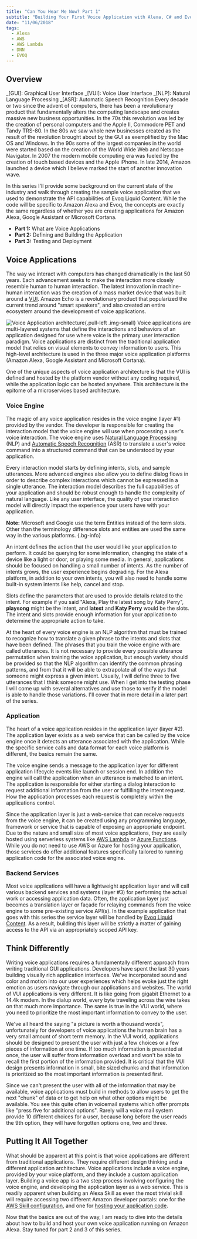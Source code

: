 ```yaml
---
title: "Can You Hear Me Now? Part 1"
subtitle: "Building Your First Voice Application with Alexa, C# and Evoq Liquid Content"
date: "11/06/2018"
tags:
  - Alexa
  - AWS
  - AWS Lambda
  - DNN
  - EVOQ
---
```


## Overview

_[GUI]: Graphical User Interface
_[VUI]: Voice User Interface
_[NLP]: Natural Language Processing
_[ASR]: Automatic Speech Recognition
Every decade or two since the advent of computers, there has been a revolutionary product that fundamentally alters the computing landscape and creates massive new business opportunities. In the 70s this revolution was led by the creation of personal computers and the Apple II, Commodore PET and Tandy TRS-80. In the 80s we saw whole new businesses created as the result of the revolution brought about by the GUI as exemplified by the Mac OS and Windows. In the 90s some of the largest companies in the world were started based on the creation of the World Wide Web and Netscape Navigator. In 2007 the modern mobile computing era was fueled by the creation of touch based devices and the Apple iPhone. In late 2014, Amazon launched a device which I believe marked the start of another innovation wave.

In this series I'll provide some background on the current state of the industry and walk through creating the sample voice application that we used to demonstrate the API capabilities of Evoq Liquid Content. While the code will be specific to Amazon Alexa and Evoq, the concepts are exactly the same regardless of whether you are creating applications for Amazon Alexa, Google Assistant or Microsoft Cortana.

- **Part 1:** What are Voice Applications
- **Part 2:** Defining and Building the Application
- **Part 3:** Testing and Deployment

## Voice Applications

The way we interact with computers has changed dramatically in the last 50 years. Each advancement seeks to make the interaction more closely resemble human to human interaction. The latest innovation in machine-human interaction was the creation of a mass market device that was built around a [VUI](https://en.wikipedia.org/wiki/Voice_user_interface). Amazon Echo is a revolutionary product that popularized the current trend around "smart speakers", and also created an entire ecosystem around the development of voice applications.

![Voice Application architecture](/assets/image/Alexa-Skill/Alexa-Skill-Architecture.png){.pull-left .img-small}
Voice applications are multi-layered systems that define the interactions and behaviors of an application designed for use where voice is the primary user interaction paradigm. Voice applications are distinct from the traditional application model that relies on visual elements to convey information to users. This high-level architecture is used in the three major voice application platforms (Amazon Alexa, Google Assistant and Microsoft Cortana).

One of the unique aspects of voice application architecture is that the VUI is defined and hosted by the platform vendor without any coding required, while the application logic can be hosted anywhere. This architecture is the epitome of a microservices based architecture.

### Voice Engine

The magic of any voice application resides in the voice engine (layer #1) provided by the vendor. The developer is responsible for creating the interaction model that the voice engine will use when processing a user's voice interaction. The voice engine uses [Natural Language Processing](https://en.wikipedia.org/wiki/Natural_language_processing) (NLP) and [Automatic Speech Recognition](https://en.wikipedia.org/wiki/Speech_recognition) (ASR) to translate a user's voice command into a structured command that can be understood by your application.

Every interaction model starts by defining intents, slots, and sample utterances. More advanced engines also allow you to define dialog flows in order to describe complex interactions which cannot be expressed in a single utterance. The interaction model describes the full capabilities of your application and should be robust enough to handle the complexity of natural language. Like any user interface, the quality of your interaction model will directly impact the experience your users have with your application.

**Note:** Microsoft and Google use the term Entities instead of the term slots. Other than the terminology difference slots and entities are used the same way in the various platforms. {.bg-info}

An intent defines the action that the user would like your application to perform. It could be querying for some information, changing the state of a device like a light or door, or playing some media. In general, applications should be focused on handling a small number of intents. As the number of intents grows, the user experience begins degrading. For the Alexa platform, in addition to your own intents, you will also need to handle some built-in system intents like help, cancel and stop.

Slots define the parameters that are used to provide details related to the intent. For example if you said "Alexa, Play the latest song by Katy Perry", **playsong** might be the intent, and **latest** and **Katy Perry** would be the slots. The intent and slots provide enough information for your application to determine the appropriate action to take.

At the heart of every voice engine is an NLP algorithm that must be trained to recognize how to translate a given phrase to the intents and slots that have been defined. The phrases that you train the voice engine with are called utterances. It is not necessary to provide every possible utterance permutation when training the voice application, but enough variety should be provided so that the NLP algorithm can identify the common phrasing patterns, and from that it will be able to extrapolate all of the ways that someone might express a given intent. Usually, I will define three to five utterances that I think someone might use. When I get into the testing phase I will come up with several alternatives and use those to verify if the model is able to handle those variations. I'll cover that in more detail in a later part of the series.

### Application

The heart of a voice application resides in the application layer (layer #2). The application layer exists as a web service that can be called by the voice engine once it detects an utterance associated with the application. While the specific service calls and data format for each voice platform is different, the basics remain the same.

The voice engine sends a message to the application layer for different application lifecycle events like launch or session end. In addition the engine will call the application when an utterance is matched to an intent. The application is responsible for either starting a dialog interaction to request additional information from the user or fulfilling the intent request. How the application processes each request is completely within the applications control.

Since the application layer is just a web-service that can receive requests from the voice engine, it can be created using any programming language, framework or service that is capable of exposing an appropriate endpoint. Due to the nature and small size of most voice applications, they are easily hosted using serverless systems like [AWS Lambda](https://aws.amazon.com/lambda/) or [Azure Functions](https://azure.microsoft.com/en-us/services/functions/). While you do not need to use AWS or Azure for hosting your application, those services do offer additional features specifically tailored to running application code for the associated voice engine.

### Backend Services

Most voice applications will have a lightweight application layer and will call various backend services and systems (layer #3) for performing the actual work or accessing application data. Often, the application layer just becomes a translation layer or façade for relaying commands from the voice engine to some pre-existing service API(s). In the example application that goes with this series the service layer will be handled by [Evoq Liquid Content](http://www.dnnsoftware.com/cms-features/about-liquid-content). As a result, building this layer will be strictly a matter of gaining access to the API via an appropriately scoped API key.

## Think Differently

Writing voice applications requires a fundamentally different approach from writing traditional GUI applications. Developers have spent the last 30 years building visually rich application interfaces. We've incorporated sound and color and motion into our user experiences which helps evoke just the right emotion as users navigate through our applications and websites. The world of VUI applications is very different. It is like going from gigabit Ethernet to a 14.4k modem. In the dialup world, every byte traveling across the wire takes on that much more importance. The same is true in the VUI world, where you need to prioritize the most important information to convey to the user.

We've all heard the saying "a picture is worth a thousand words", unfortunately for developers of voice applications the human brain has a very small amount of short term memory. In the VUI world, applications should be designed to present the user with just a few choices or a few pieces of information at one time. If too much information is presented at once, the user will suffer from information overload and won't be able to recall the first portion of the information provided. It is critical that the VUI design presents information in small, bite sized chunks and that information is prioritized so the most important information is presented first.

Since we can't present the user with all of the information that may be available, voice applications must build in methods to allow users to get the next "chunk" of data or to get help on what other options might be available. You see this quite often in voicemail systems which offer prompts like "press five for additional options". Rarely will a voice mail system provide 10 different choices for a user, because long before the user reads the 9th option, they will have forgotten options one, two and three.

## Putting It All Together

What should be apparent at this point is that voice applications are different from traditional applications. They require different design thinking and a different application architecture. Voice applications include a voice engine, provided by your voice platform, and they include a custom application layer. Building a voice app is a two step process involving configuring the voice engine, and developing the application layer as a web service. This is readily apparent when building an Alexa Skill as even the most trivial skill will require accessing two different Amazon developer portals: one for the [AWS Skill configuration](https://developer.amazon.com/edw/home.html#/skills), and one for [hosting your application code](https://console.aws.amazon.com/lambda/home?region=us-east-1#/functions).

Now that the basics are out of the way, I am ready to dive into the details about how to build and host your own voice application running on Amazon Alexa. Stay tuned for part 2 and 3 of this series.
